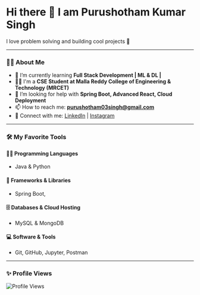 # Hi there 👋 I am Purushotham Kumar Singh  
I love problem solving and building cool projects 🚀  

---

### 👨‍💻 About Me  
- 🌱 I’m currently learning **Full Stack Development | ML & DL |**  
- 👨‍🎓 I'm a **CSE Student at Malla Reddy College of Engineering & Technology (MRCET)**  
- 🥺 I’m looking for help with **Spring Boot, Advanced React, Cloud Deployment**  
- 📫 How to reach me: **purushotham03singh@gmail.com**  
- 🔗 Connect with me: [LinkedIn]([https://www.linkedin.com/in/YOUR-LINKEDIN](https://www.linkedin.com/in/purushothamsingh/)) | [Instagram]([https://instagram.com/YOUR-INSTA](https://www.instagram.com/purushotham_singh_/))  

---
 

### 🛠️ My Favorite Tools  

#### 👨‍💻 Programming Languages  
-  Java & Python  

#### 🧰 Frameworks & Libraries  
- Spring Boot,

#### 🗄️ Databases & Cloud Hosting  
- MySQL & MongoDB

#### 💻 Software & Tools  
- Git, GitHub, Jupyter, Postman

---

### ✨ Profile Views  
![Profile Views](https://komarev.com/ghpvc/?username=purushotham-singh&color=green)  
